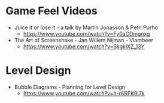 # Game Feel Videos
- Juice it or lose it - a talk by Martin Jonasson & Petri Purho
  - https://www.youtube.com/watch?v=Fy0aCDmgnxg
- The Art of Screenshake - Jan Willem Nijman - Vlambeer
  - https://www.youtube.com/watch?v=SkgkIXZ_13Y


# Level Design
- Bubble Diagrams - Planning for Level Design
  - https://www.youtube.com/watch?v=h-r6RFK8I7k 
